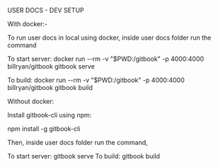 USER DOCS - DEV SETUP

With docker:-

To run user docs in local using docker, inside user docs folder run the command

To start server:
docker run --rm -v "$PWD:/gitbook" -p 4000:4000 billryan/gitbook gitbook serve 

To build:
docker run --rm -v "$PWD:/gitbook" -p 4000:4000 billryan/gitbook gitbook build

Without docker:

Install gitbook-cli using npm:

 npm install -g gitbook-cli

Then, inside user docs folder run the command,

To start server:
gitbook serve
To build:
gitbook build

